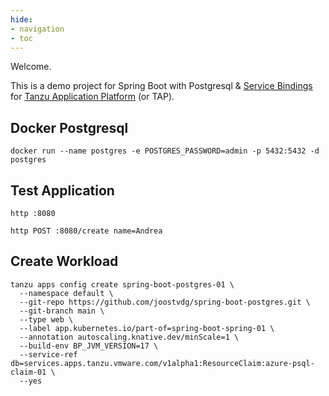 ```yaml
---
hide:
- navigation
- toc
---
```


Welcome.

This is a demo project for Spring Boot with Postgresql &amp; [Service Bindings](https://servicebinding.io/) for [Tanzu Application Platform](https://docs.vmware.com/en/VMware-Tanzu-Application-Platform/index.html) (or TAP).

## Docker Postgresql

```shell
docker run --name postgres -e POSTGRES_PASSWORD=admin -p 5432:5432 -d postgres
```

## Test Application

```shell
http :8080
```

```shell
http POST :8080/create name=Andrea
```

## Create Workload

```shell
tanzu apps config create spring-boot-postgres-01 \
  --namespace default \
  --git-repo https://github.com/joostvdg/spring-boot-postgres.git \
  --git-branch main \
  --type web \
  --label app.kubernetes.io/part-of=spring-boot-spring-01 \
  --annotation autoscaling.knative.dev/minScale=1 \
  --build-env BP_JVM_VERSION=17 \
  --service-ref db=services.apps.tanzu.vmware.com/v1alpha1:ResourceClaim:azure-psql-claim-01 \
  --yes
```
